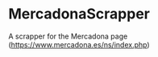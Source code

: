 MercadonaScrapper
=================

A scrapper for the Mercadona page (https://www.mercadona.es/ns/index.php)
